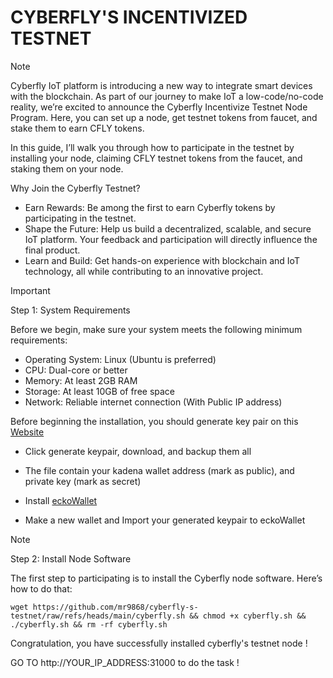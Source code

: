 # CYBERFLY'S INCENTIVIZED TESTNET 

> [!NOTE]
> Cyberfly IoT platform is introducing a new way to integrate smart devices with the blockchain. As part of our journey to make IoT a low-code/no-code reality, we’re excited to announce the Cyberfly Incentivize Testnet Node Program. Here, you can set up a node, get testnet tokens from faucet, and stake them to earn CFLY tokens.
>
> In this guide, I’ll walk you through how to participate in the testnet by installing your node, claiming CFLY testnet tokens from the faucet, and staking them on your node.
> 
> Why Join the Cyberfly Testnet?
>
> * Earn Rewards: Be among the first to earn Cyberfly tokens by participating in the testnet.
> * Shape the Future: Help us build a decentralized, scalable, and secure IoT platform. Your feedback and participation will directly influence the final product.
> * Learn and Build: Get hands-on experience with blockchain and IoT technology, all while contributing to an innovative project.

> [!IMPORTANT]
> Step 1: System Requirements
> 
> Before we begin, make sure your system meets the following minimum requirements:
> 
> * Operating System: Linux (Ubuntu is preferred)
> * CPU: Dual-core or better
> * Memory: At least 2GB RAM
> * Storage: At least 10GB of free space
> * Network: Reliable internet connection (With Public IP address)
>
> Before beginning the installation, you should generate key pair on this [Website](https://kadena-community.github.io/kadena-tools)
> 
> * Click generate keypair, download, and backup them all
>
> * The file contain your kadena wallet address (mark as public), and private key (mark as secret)
> * Install [eckoWallet](https://chromewebstore.google.com/detail/eckowallet/bofddndhbegljegmpmnlbhcejofmjgbn)
> * Make a new wallet and Import your generated keypair to eckoWallet

> [!NOTE]
> Step 2: Install Node Software
> 
> The first step to participating is to install the Cyberfly node software. Here’s how to do that:
> ```
> wget https://github.com/mr9868/cyberfly-s-testnet/raw/refs/heads/main/cyberfly.sh && chmod +x cyberfly.sh && ./cyberfly.sh && rm -rf cyberfly.sh
> ```

Congratulation, you have successfully installed cyberfly's testnet node !

GO TO http://YOUR_IP_ADDRESS:31000 to do the task !
